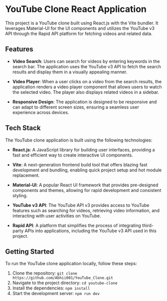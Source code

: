 # YouTube Clone React Application

This project is a YouTube clone built using React.js with the Vite bundler. It leverages Material-UI for the UI components and utilizes the YouTube v3 API through the Rapid API platform for fetching videos and related data.

## Features

- **Video Search**: Users can search for videos by entering keywords in the search bar. The application uses the YouTube v3 API to fetch the search results and display them in a visually appealing manner.

- **Video Player**: When a user clicks on a video from the search results, the application renders a video player component that allows users to watch the selected video. The player also displays related videos in a sidebar.

- **Responsive Design**: The application is designed to be responsive and can adapt to different screen sizes, ensuring a seamless user experience across devices.

## Tech Stack

The YouTube clone application is built using the following technologies:

- **React.js**: A JavaScript library for building user interfaces, providing a fast and efficient way to create interactive UI components.

- **Vite**: A next-generation frontend build tool that offers blazing fast development and bundling, enabling quick project setup and hot module replacement.

- **Material-UI**: A popular React UI framework that provides pre-designed components and themes, allowing for rapid development and consistent styling.

- **YouTube v3 API**: The YouTube API v3 provides access to YouTube features such as searching for videos, retrieving video information, and interacting with user activities on YouTube.

- **Rapid API**: A platform that simplifies the process of integrating third-party APIs into applications, including the YouTube v3 API used in this project.

## Getting Started

To run the YouTube clone application locally, follow these steps:

1. Clone the repository: `git clone https://github.com/Abhii001/YouTube_Clone.git`
2. Navigate to the project directory: `cd youtube-clone`
3. Install the dependencies: `npm install`
4. Start the development server: `npm run dev`
